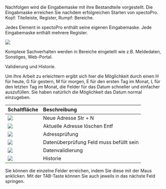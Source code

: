 Nachfolgen wird die Eingabemaske mit ihre Bestandteile vorgestellt. Die Eingabmaske erreichen Sie nachdem erfolgreichen Starten von xpectoPro. Kopf: Titelleiste, Register, Rumpf: Bereiche.

Jedes Element in xpectoPro enthält seine eigenen Eingabemaske. 
Jede Eingabemaske enthält mehrere Register.

![](http://xpecto.github.io/docs/img/img_1430327488389.png)

Komplexe Sachverhalten werden in Bereiche eingeteilt wie z.B. Meldedaten, Sonstiges, Web-Portal.

Validierung und Historie. 

Um Ihre Arbeit zu erleichtern ergibt sich hier die Möglichkeit durch einen H für heute, G für gestern, M für morgen, E für den ersten Tag im Monat, L für den letzten Tag im Monat, die Felder für das Datum schneller und einfacher auszufüllen. Sie haben natürlich die Möglichkeit das Datum normal einzugeben.



|  Schaltfläche            |    Beschreibung     |  
| ------------- |:-------------| 
| ![](http://xpecto.github.io/docs/img/img_1430731908651.png)       | Neue Adresse Str + N  | 
| ![](http://xpecto.github.io/docs/img/img_1430731964269.png)    | Aktuelle Adresse löschen Entf| 
| ![](http://xpecto.github.io/docs/img/img_1430729578370.png)       | Adressprüfung | 
| ![](http://xpecto.github.io/docs/img/img_1430729624073.png)      | Datenüberprüfung Feld muss befüllt sein | 
| ![](http://xpecto.github.io/docs/img/img_1430729543912.png)      | Datenvalidierung | 
| ![](http://xpecto.github.io/docs/img/img_1430729940939.png)     | Historie | 




Sie können die einzelne Felder erreichen, indem Sie diese mit der Maus anklicken. Mit der TAB-Taste können Sie auch jeweils in das nächste Feld springen.
